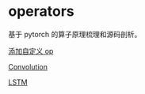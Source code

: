 # operators

基于 pytorch 的算子原理梳理和源码剖析。

[添加自定义 op](./custom_op/README.md)

[Convolution](./conv/convolution.md)

[LSTM](./lstm/lstm.md)